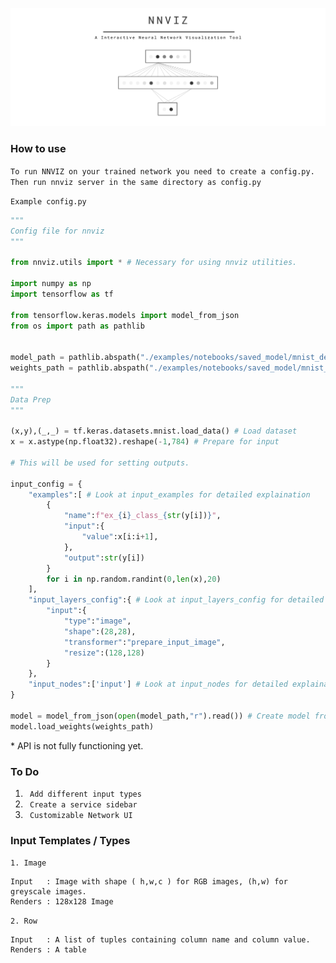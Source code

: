 ![](doc/banner.png)


### How to use

`To run NNVIZ on your trained network you need to create a config.py. Then run nnviz server in the same directory as config.py`

`Example config.py`

```python
"""
Config file for nnviz
"""

from nnviz.utils import * # Necessary for using nnviz utilities.

import numpy as np 
import tensorflow as tf 

from tensorflow.keras.models import model_from_json
from os import path as pathlib


model_path = pathlib.abspath("./examples/notebooks/saved_model/mnist_dense_diff.json")
weights_path = pathlib.abspath("./examples/notebooks/saved_model/mnist_dense_diff")

"""
Data Prep
"""

(x,y),(_,_) = tf.keras.datasets.mnist.load_data() # Load dataset
x = x.astype(np.float32).reshape(-1,784) # Prepare for input

# This will be used for setting outputs.

input_config = {
    "examples":[ # Look at input_examples for detailed explaination
        {
            "name":f"ex_{i}_class_{str(y[i])}",
            "input":{ 
                "value":x[i:i+1],
            },
            "output":str(y[i])
        }
        for i in np.random.randint(0,len(x),20)
    ],
    "input_layers_config":{ # Look at input_layers_config for detailed explaination
        "input":{
            "type":"image",
            "shape":(28,28),
            "transformer":"prepare_input_image",
            "resize":(128,128)
        }
    },
    "input_nodes":['input'] # Look at input_nodes for detailed explaination
}

model = model_from_json(open(model_path,"r").read()) # Create model from 
model.load_weights(weights_path)

```

\* API is not fully functioning yet.

### To Do

1. ` Add different input types`
2. ` Create a service sidebar`
3. ` Customizable Network UI`


### Input Templates / Types

`1. Image` 

    Input   : Image with shape ( h,w,c ) for RGB images, (h,w) for greyscale images.
    Renders : 128x128 Image 

`2. Row`

    Input   : A list of tuples containing column name and column value.
    Renders : A table